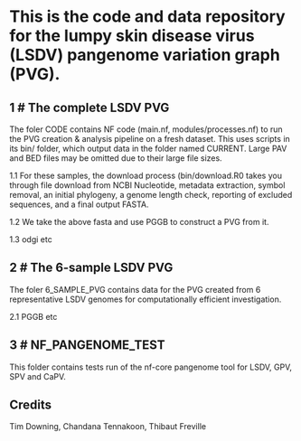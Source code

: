 # This is the code and data repository for the lumpy skin disease virus (LSDV) pangenome variation graph (PVG).

## 1 # The complete LSDV PVG 

The foler CODE contains NF code (main.nf, modules/processes.nf) to run the PVG creation & analysis pipeline on a fresh dataset. This uses scripts in its bin/ folder, which output data in the folder named CURRENT. Large PAV and BED files may be omitted due to their large file sizes. 

1.1 For these samples, the download process (bin/download.R0 takes you through file download from NCBI Nucleotide, metadata extraction, symbol removal, an initial phylogeny, a genome length check, reporting of excluded sequences, and a final output FASTA.

1.2 We take the above fasta and use PGGB to construct a PVG from it.

1.3 odgi etc

## 2 # The 6-sample LSDV PVG

The foler 6_SAMPLE_PVG contains data for the PVG created from 6 representative LSDV genomes for computationally efficient investigation.

2.1 PGGB etc



## 3 # NF_PANGENOME_TEST

This folder contains tests run of the nf-core pangenome tool for LSDV, GPV, SPV and CaPV.


## Credits

Tim Downing, Chandana Tennakoon, Thibaut Freville
